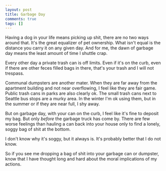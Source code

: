 ```yaml
---
layout: post
title: Garbage Day
comments: true
tags: []
---
```


Having a dog in your life means picking up shit, there are no two ways around that. It's the great equalizer of pet ownership. What isn't equal is the distance you carry it on any given day. And for me, the dawn of garbage day means the least amount of time I shuttle crap.

Every other day a private trash can is off limits. Even if it's on the curb, even if there are other feces filled bags in there, that's your trash and I will not trespass.

Communal dumpsters are another mater. When they are far away from the apartment building and not near overflowing, I feel like they are fair game. Public trash cans in parks are also clearly ok. The small trash cans next to Seattle bus stops are a murky area. In the winter I'm ok using them, but in the summer or if they are near full, I shy away.

But on garbage day, with your can on the curb, I feel like it's fine to deposit my bag. But only *before* the garbage truck has come by. There are few worse feelings than hauling a can back into your house only to find a lonely, soggy bag of shit at the bottom.

I don't know why it's soggy, but it always is. It's probably better that I do not know.

So if you see me dropping a bag of shit into your garbage can or dumpster, know that I have thought long and hard about the moral implications of my actions.
